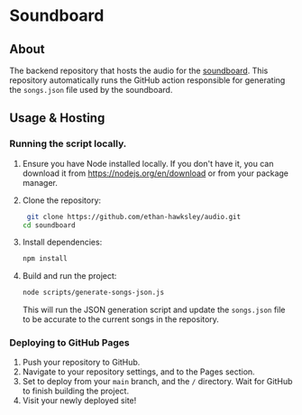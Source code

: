 # Soundboard

## About

The backend repository that hosts the audio for the [soundboard](https://github.com/ethan-hawksley/soundboard).
This repository automatically runs the GitHub action responsible for generating the `songs.json` file used by the
soundboard.

## Usage & Hosting

### Running the script locally.

1. Ensure you have Node installed locally. If you don't have it, you can download it from https://nodejs.org/en/download
   or from your package manager.

2. Clone the repository:
   ```sh
    git clone https://github.com/ethan-hawksley/audio.git
   cd soundboard
   ```

3. Install dependencies:
    ```sh
   npm install
    ```

4. Build and run the project:
   ```sh
   node scripts/generate-songs-json.js
   ```
   This will run the JSON generation script and update the `songs.json` file to be accurate to the current songs in the
   repository.

### Deploying to GitHub Pages

1. Push your repository to GitHub.
2. Navigate to your repository settings, and to the Pages section.
3. Set to deploy from your `main` branch, and the `/` directory. Wait for GitHub to finish building the project.
4. Visit your newly deployed site!
